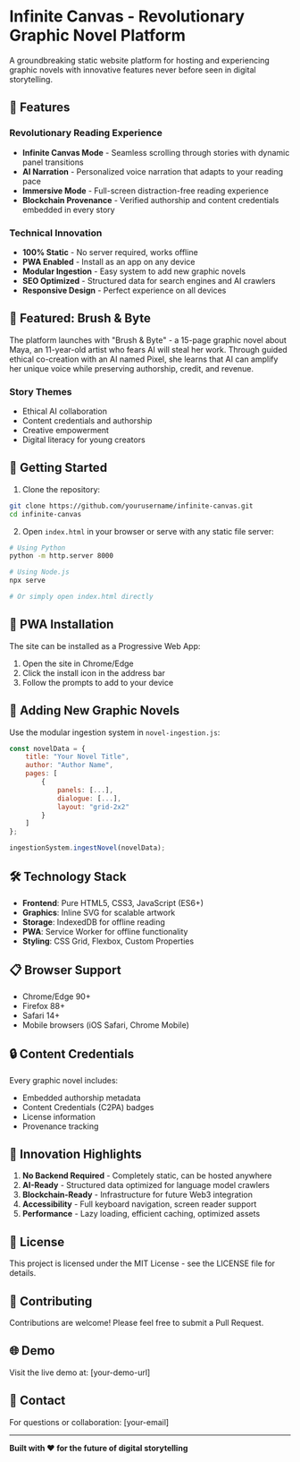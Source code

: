# Infinite Canvas - Revolutionary Graphic Novel Platform

A groundbreaking static website platform for hosting and experiencing graphic novels with innovative features never before seen in digital storytelling.

## 🌟 Features

### Revolutionary Reading Experience
- **Infinite Canvas Mode** - Seamless scrolling through stories with dynamic panel transitions
- **AI Narration** - Personalized voice narration that adapts to your reading pace
- **Immersive Mode** - Full-screen distraction-free reading experience
- **Blockchain Provenance** - Verified authorship and content credentials embedded in every story

### Technical Innovation
- **100% Static** - No server required, works offline
- **PWA Enabled** - Install as an app on any device
- **Modular Ingestion** - Easy system to add new graphic novels
- **SEO Optimized** - Structured data for search engines and AI crawlers
- **Responsive Design** - Perfect experience on all devices

## 📖 Featured: Brush & Byte

The platform launches with "Brush & Byte" - a 15-page graphic novel about Maya, an 11-year-old artist who fears AI will steal her work. Through guided ethical co-creation with an AI named Pixel, she learns that AI can amplify her unique voice while preserving authorship, credit, and revenue.

### Story Themes
- Ethical AI collaboration
- Content credentials and authorship
- Creative empowerment
- Digital literacy for young creators

## 🚀 Getting Started

1. Clone the repository:
```bash
git clone https://github.com/yourusername/infinite-canvas.git
cd infinite-canvas
```

2. Open `index.html` in your browser or serve with any static file server:
```bash
# Using Python
python -m http.server 8000

# Using Node.js
npx serve

# Or simply open index.html directly
```

## 📱 PWA Installation

The site can be installed as a Progressive Web App:
1. Open the site in Chrome/Edge
2. Click the install icon in the address bar
3. Follow the prompts to add to your device

## 🎨 Adding New Graphic Novels

Use the modular ingestion system in `novel-ingestion.js`:

```javascript
const novelData = {
    title: "Your Novel Title",
    author: "Author Name",
    pages: [
        {
            panels: [...],
            dialogue: [...],
            layout: "grid-2x2"
        }
    ]
};

ingestionSystem.ingestNovel(novelData);
```

## 🛠️ Technology Stack

- **Frontend**: Pure HTML5, CSS3, JavaScript (ES6+)
- **Graphics**: Inline SVG for scalable artwork
- **Storage**: IndexedDB for offline reading
- **PWA**: Service Worker for offline functionality
- **Styling**: CSS Grid, Flexbox, Custom Properties

## 📋 Browser Support

- Chrome/Edge 90+
- Firefox 88+
- Safari 14+
- Mobile browsers (iOS Safari, Chrome Mobile)

## 🔒 Content Credentials

Every graphic novel includes:
- Embedded authorship metadata
- Content Credentials (C2PA) badges
- License information
- Provenance tracking

## 🎯 Innovation Highlights

1. **No Backend Required** - Completely static, can be hosted anywhere
2. **AI-Ready** - Structured data optimized for language model crawlers
3. **Blockchain-Ready** - Infrastructure for future Web3 integration
4. **Accessibility** - Full keyboard navigation, screen reader support
5. **Performance** - Lazy loading, efficient caching, optimized assets

## 📄 License

This project is licensed under the MIT License - see the LICENSE file for details.

## 🤝 Contributing

Contributions are welcome! Please feel free to submit a Pull Request.

## 🌐 Demo

Visit the live demo at: [your-demo-url]

## 📧 Contact

For questions or collaboration: [your-email]

---

**Built with ❤️ for the future of digital storytelling**